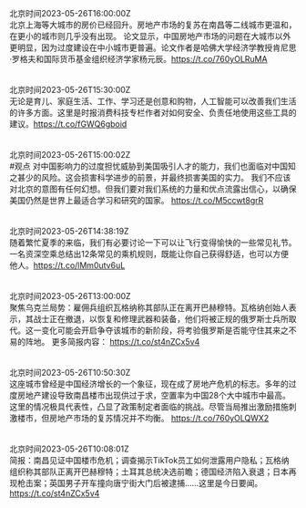 北京时间2023-05-26T16:00:00Z<br>北京上海等大城市的房价已经回升。房地产市场的复苏在南昌等二线城市更温和，在更小的城市则几乎没有出现。
论文显示，中国房地产市场的问题在大城市以外更明显，因为过度建设在中小城市更普遍。论文作者是哈佛大学经济学教授肯尼思·罗格夫和国际货币基金组织经济学家杨元辰。https://t.co/760yOLRuMA<br><br><br>北京时间2023-05-26T15:30:00Z<br>无论是育儿、家庭生活、工作、学习还是创意和购物，人工智能可以改善我们生活的许多方面。这里是时报消费科技专栏作者对如何安全、负责任地使用这些工具的建议。https://t.co/fGWQ6gboid<br><br><br>北京时间2023-05-26T15:00:02Z<br>#观点 对中国影响力的过度担忧威胁到美国吸引人才的能力，我们也面临对中国知之甚少的风险。这会损害科学进步的前景，并最终损害美国的实力。
我们不应该对北京的意图有任何幻想。但我们要对我们系统的力量和优点流露出信心，以确保美国仍然是世界上最适合学习和研究的国家。
https://t.co/M5ccwt8grR<br><br><br>北京时间2023-05-26T14:38:19Z<br>随着繁忙夏季的来临，我们有必要讨论一下可以让飞行变得愉快的一些常见礼节。一名资深空乘总结出12条常见的乘机规则，既能让你自己获得舒适，也可以方便他人。https://t.co/lMm0utv6uL<br><br><br>北京时间2023-05-26T13:00:00Z<br>聚焦乌克兰局势：雇佣兵组织瓦格纳称其部队正在离开巴赫穆特。瓦格纳创始人表示，其战士正在撤退，以恢复和修理武器和装备，他们将被正规的俄罗斯士兵所取代。这一变化可能会开启争夺该城市的新阶段，将考验俄罗斯是否能守住其来之不易的阵地。
更多简报内容： https://t.co/st4nZCx5v4<br><br><br>北京时间2023-05-26T10:50:30Z<br>这座城市曾经是中国经济增长的一个象征，现在成了房地产危机的标志。多年的过度房地产建设导致南昌楼市出现供过于求，空置率为中国28个大中城市中最高。
这里的情况极具代表性，凸显了政策制定者面临的挑战。尽管当局推出激励措施刺激楼市，但房地产市场的复苏情况并不均衡。
https://t.co/760yOLQWX2<br><br><br>北京时间2023-05-26T10:08:01Z<br>简报：南昌见证中国楼市危机；调查揭示TikTok员工如何泄露用户隐私；瓦格纳组织称其部队正离开巴赫穆特；土耳其总统决选前瞻；德国经济陷入衰退；日本再现枪击案；英国男子开车撞向唐宁街大门后被逮捕……这里是今日要闻。
https://t.co/st4nZCx5v4<br><br><br>